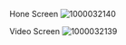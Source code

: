 Hone Screen 
![1000032140](https://github.com/user-attachments/assets/288ca64e-e8df-4f91-9c22-62f66e45b408)

Video Screen 
![1000032139](https://github.com/user-attachments/assets/98d0d0b1-1573-4a0a-93ba-7d3d6158de64)
